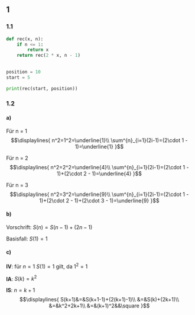 ## 1
### 1.1
```python
def rec(x, n):  
    if n <= 1:  
        return x  
    return rec(2 * x, n - 1)  
  
  
position = 10  
start = 5  
  
print(rec(start, position))
```

### 1.2
#### a)
Für n = 1
$$\displaylines{
n^2=1^2=\underline{1}\\
\sum^{n}_{i=1}(2i-1)=(2\cdot 1 - 1)=\underline{1}
}$$

Für n = 2
$$\displaylines{
n^2=2^2=\underline{4}\\
\sum^{n}_{i=1}(2i-1)=(2\cdot 1 - 1)+(2\cdot 2 - 1)=\underline{4}
}$$

Für n = 3
$$\displaylines{
n^2=3^2=\underline{9}\\
\sum^{n}_{i=1}(2i-1)=(2\cdot 1 - 1)+(2\cdot 2 - 1)+(2\cdot 3 - 1)=\underline{9}
}$$
#### b)
Vorschrift:
$S(n)=S(n-1)+(2n-1)$

Basisfall:
$S(1)=1$

#### c)
**IV**:
für $n=1$
$S(1)=1$
gilt, da $1^2=1$

**IA**:
$S(k)=k^2$

**IS**:
$n=k+1$
$$\displaylines{
S(k+1)&=&S(k+1-1)+(2(k+1)-1)\\
&=&S(k)+(2k+1)\\
&=&k^2+2k+1\\
&=&(k+1)^2&&\square
}$$

